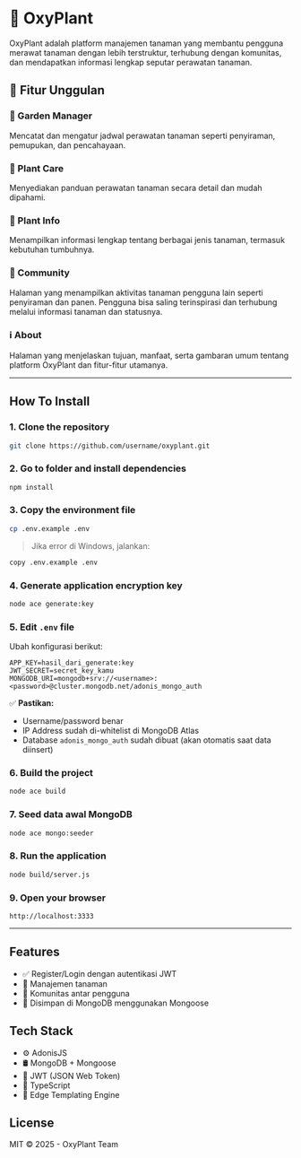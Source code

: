 # 🌿 OxyPlant

OxyPlant adalah platform manajemen tanaman yang membantu pengguna merawat tanaman dengan lebih terstruktur, terhubung dengan komunitas, dan mendapatkan informasi lengkap seputar perawatan tanaman.

## 🚀 Fitur Unggulan

### 🌱 Garden Manager
Mencatat dan mengatur jadwal perawatan tanaman seperti penyiraman, pemupukan, dan pencahayaan.

### 🌿 Plant Care
Menyediakan panduan perawatan tanaman secara detail dan mudah dipahami.

### 📖 Plant Info
Menampilkan informasi lengkap tentang berbagai jenis tanaman, termasuk kebutuhan tumbuhnya.

### 👥 Community
Halaman yang menampilkan aktivitas tanaman pengguna lain seperti penyiraman dan panen. Pengguna bisa saling terinspirasi dan terhubung melalui informasi tanaman dan statusnya.

### ℹ️ About
Halaman yang menjelaskan tujuan, manfaat, serta gambaran umum tentang platform OxyPlant dan fitur-fitur utamanya.

---

## How To Install

### 1. Clone the repository

```bash
git clone https://github.com/username/oxyplant.git
```

### 2. Go to folder and install dependencies

```bash
npm install
```

### 3. Copy the environment file

```bash
cp .env.example .env
```

> Jika error di Windows, jalankan:

```bash
copy .env.example .env
```

### 4. Generate application encryption key

```bash
node ace generate:key
```

### 5. Edit `.env` file

Ubah konfigurasi berikut:

```env
APP_KEY=hasil_dari_generate:key
JWT_SECRET=secret_key_kamu
MONGODB_URI=mongodb+srv://<username>:<password>@cluster.mongodb.net/adonis_mongo_auth
```

✅ **Pastikan:**

- Username/password benar  
- IP Address sudah di-whitelist di MongoDB Atlas  
- Database `adonis_mongo_auth` sudah dibuat (akan otomatis saat data diinsert)  

### 6. Build the project

```bash
node ace build
```

### 7. Seed data awal MongoDB

```bash
node ace mongo:seeder
```

### 8. Run the application

```bash
node build/server.js
```

### 9. Open your browser

```
http://localhost:3333
```

---

## Features

- ✅ Register/Login dengan autentikasi JWT
- 🌱 Manajemen tanaman
- 👥 Komunitas antar pengguna
- 💾 Disimpan di MongoDB menggunakan Mongoose

## Tech Stack

- ⚙️ AdonisJS
- 🛢️ MongoDB + Mongoose
- 🔐 JWT (JSON Web Token)
- 🧠 TypeScript
- 🧩 Edge Templating Engine

## License

MIT © 2025 - OxyPlant Team
